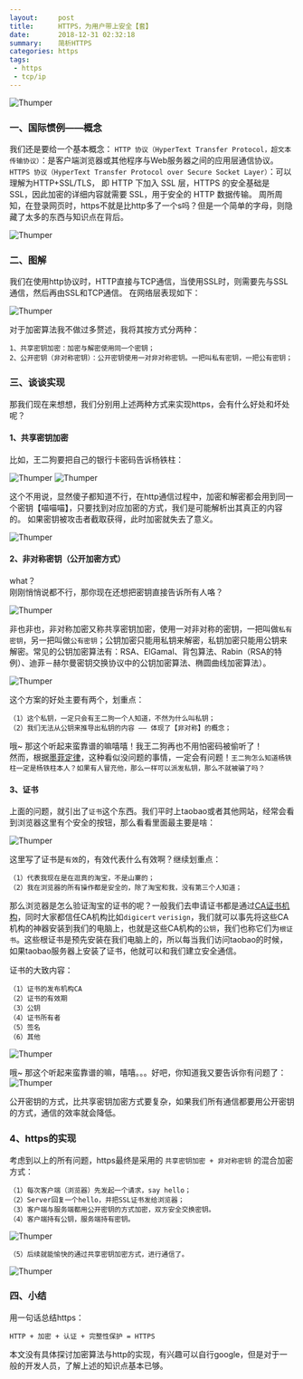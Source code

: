 ```yaml
---
layout:     post
title:      HTTPS，为用户带上安全【套】
date:       2018-12-31 02:32:18
summary:    简析HTTPS
categories: https
tags:
 - https
 - tcp/ip
---
```


![Thumper](http://ww1.sinaimg.cn/large/afce444dgy1fzr0mgbisvj20wl0d7q6e.jpg)


### 一、国际惯例——概念

我们还是要给一个基本概念：
`HTTP 协议（HyperText Transfer Protocol，超文本传输协议）`：是客户端浏览器或其他程序与Web服务器之间的应用层通信协议。  
`HTTPS 协议（HyperText Transfer Protocol over Secure Socket Layer）`：可以理解为HTTP+SSL/TLS， 即 HTTP 下加入 SSL 层，HTTPS 的安全基础是 SSL，因此加密的详细内容就需要 SSL，用于安全的 HTTP 数据传输。
周所周知，在登录网页时，https不就是比http多了一个s吗？但是一个简单的字母，则隐藏了太多的东西与知识点在背后。


![Thumper](https://wildtanzaniasafari.com/wp-content/uploads/2018/12/HTTPS.png)

### 二、图解

我们在使用http协议时，HTTP直接与TCP通信，当使用SSL时，则需要先与SSL通信，然后再由SSL和TCP通信。 在网络层表现如下：

![Thumper](http://ww1.sinaimg.cn/large/afce444dgy1fzqx9fnlpbj20c9068jrg.jpg)

对于加密算法我不做过多赘述，我将其按方式分两种：
```
1、共享密钥加密：加密与解密使用同一个密钥；
2、公开密钥（非对称密钥）：公开密钥使用一对非对称密钥。一把叫私有密钥，一把公有密钥； 
```

### 三、谈谈实现 

那我们现在来想想，我们分别用上述两种方式来实现https，会有什么好处和坏处呢？

#### 1、共享密钥加密

比如，王二狗要把自己的银行卡密码告诉杨铁柱：

![Thumper](http://ww1.sinaimg.cn/large/afce444dgy1fzqxpms2dvj20br0bi75m.jpg)
![Thumper](http://ww1.sinaimg.cn/large/afce444dgy1fzqxq1an8gj20ck09pq4h.jpg)


这个不用说，显然傻子都知道不行，在http通信过程中，加密和解密都会用到同一个密钥【喵喵喵】，只要找到对应加密的方式，我们是可能解析出其真正的内容的。
如果密钥被攻击者截取获得，此时加密就失去了意义。  

![Thumper](http://ww1.sinaimg.cn/large/afce444dgy1fzqxra7rrcj20bf0am0tx.jpg)

#### 2、非对称密钥（公开加密方式）

what？  
刚刚悄悄说都不行，那你现在还想把密钥直接告诉所有人咯？

![Thumper](http://ww1.sinaimg.cn/large/afce444dgy1fzqxukcxx2j20bv0b4gmo.jpg)
  
非也非也，非对称加密又称共享密钥加密，使用一对非对称的密钥，一把叫做`私有密钥`，另一把叫做`公有密钥`；公钥加密只能用私钥来解密，私钥加密只能用公钥来解密。常见的公钥加密算法有：RSA、ElGamal、背包算法、Rabin（RSA的特例）、迪菲－赫尔曼密钥交换协议中的公钥加密算法、椭圆曲线加密算法）。

![Thumper](http://ww1.sinaimg.cn/large/afce444dgy1fzqxy69tpcj20ci0bbad4.jpg)

这个方案的好处主要有两个，划重点：
```
（1）这个私钥，一定只会有王二狗一个人知道，不然为什么叫私钥；
（2）我们无法从公钥来推导出私钥的内容 —— 体现了【非对称】的概念；
```

哦~ 那这个听起来蛮靠谱的嘛嘻嘻！我王二狗再也不用怕密码被偷听了！  
然而，根据[墨菲定律][1]，这种看似没问题的事情，一定会有问题！`王二狗怎么知道杨铁柱一定是杨铁柱本人？如果有人冒充他，那么一样可以派发私钥，那么不就被骗了吗？`

#### 3、证书

上面的问题，就引出了`证书`这个东西。我们平时上taobao或者其他网站，经常会看到浏览器这里有个安全的按钮，那么看看里面最主要是啥：

![Thumper](http://ww1.sinaimg.cn/large/afce444dgy1fzqyl5ku02j20bj07rwem.jpg)

这里写了证书是`有效`的，有效代表什么有效啊？继续划重点：

```
（1）代表我现在是在逛真的淘宝，不是山寨的；
（2）我在浏览器的所有操作都是安全的，除了淘宝和我，没有第三个人知道；
```

那么浏览器是怎么验证淘宝的证书的呢？一般我们去申请证书都是通过[CA证书机构][2]，同时大家都信任CA机构比如`digicert` `verisign`，我们就可以事先将这些CA机构的神器安装到我们的电脑上，也就是这些CA机构的`公钥`，我们也称它们为`根证书`。这些根证书是预先安装在我们电脑上的，所以每当我们访问taobao的时候，如果taobao服务器上安装了证书，他就可以和我们建立安全通信。

证书的大致内容：
```
（1）证书的发布机构CA
（2）证书的有效期
（3）公钥
（4）证书所有者
（5）签名
（6）其他
```
![Thumper](http://ww1.sinaimg.cn/large/afce444dgy1fzqzevgkohj20br0hkq6s.jpg)

哦~ 那这个听起来蛮靠谱的嘛，嘻嘻。。。好吧，你知道我又要告诉你有问题了：
![Thumper](http://ww1.sinaimg.cn/large/afce444dgy1fzqyz77wc7j20cj0cfabn.jpg)

公开密钥的方式，比共享密钥加密方式要复杂，如果我们所有通信都要用公开密钥的方式，通信的效率就会降低。

### 4、https的实现

考虑到以上的所有问题，https最终是采用的 `共享密钥加密 + 非对称密钥` 的混合加密方式：
```
（1）每次客户端（浏览器）先发起一个请求，say hello；
（2）Server回复一个hello，并把SSL证书发给浏览器；
（3）客户端与服务端都用公开密钥的方式加密，双方安全交换密钥。
（4）客户端持有公钥，服务端持有密钥。
```
![Thumper](http://ww1.sinaimg.cn/large/afce444dgy1fzr0d353txj20ej03jaau.jpg)
```
（5）后续就能愉快的通过共享密钥加密方式，进行通信了。
```
![Thumper](http://ww1.sinaimg.cn/large/afce444dgy1fzr0ddk44tj20em05sdgy.jpg)

### 四、小结

用一句话总结https：
```
HTTP + 加密 + 认证 + 完整性保护 = HTTPS
```
本文没有具体探讨加密算法与http的实现，有兴趣可以自行google，但是对于一般的开发人员，了解上述的知识点基本已够。

[1]: https://www.zhihu.com/question/19601573
[2]: https://yq.aliyun.com/articles/3164